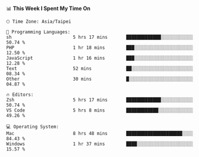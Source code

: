 <!--
<table>
  <tr>
    <td>
      <img src="./devcard.svg" alt="A dev card" width="400" hight="100%">
    </td>
    <td>
      <p>### Hi there 👋</p>
      <p>**treevel/treevel** is a ✨ _special_ ✨ repository because its `README.md` (this file) appears on your GitHub profile.</p>
      <p>Here are some ideas to get you started:</p>
      <p>- 🔭 I’m currently working on ...</p>
      <p>- 🌱 I’m currently learning ...</p>
      <p>- 👯 I’m looking to collaborate on ...</p>
      <p>- 🤔 I’m looking for help with ...</p>
      <p>- 💬 Ask me about ...</p>
      <p>- 📫 How to reach me: ...</p>
      <p>- 😄 Pronouns: ...</p>
      <p>- ⚡ Fun fact: ...</p>
    </td>
  </tr>
</table>
-->

<!--START_SECTION:waka-->
📊 **This Week I Spent My Time On** 

```text
🕑︎ Time Zone: Asia/Taipei

💬 Programming Languages: 
sh                       5 hrs 17 mins       █████████████░░░░░░░░░░░░   50.74 % 
PHP                      1 hr 18 mins        ███░░░░░░░░░░░░░░░░░░░░░░   12.50 % 
JavaScript               1 hr 16 mins        ███░░░░░░░░░░░░░░░░░░░░░░   12.28 % 
Text                     52 mins             ██░░░░░░░░░░░░░░░░░░░░░░░   08.34 % 
Other                    30 mins             █░░░░░░░░░░░░░░░░░░░░░░░░   04.87 % 

🔥 Editors: 
Zsh                      5 hrs 17 mins       █████████████░░░░░░░░░░░░   50.74 % 
VS Code                  5 hrs 8 mins        ████████████░░░░░░░░░░░░░   49.26 % 

💻 Operating System: 
Mac                      8 hrs 48 mins       █████████████████████░░░░   84.43 % 
Windows                  1 hr 37 mins        ████░░░░░░░░░░░░░░░░░░░░░   15.57 % 
```


<!--END_SECTION:waka-->